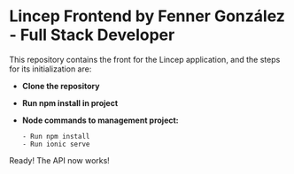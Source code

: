 # Lincep Frontend by Fenner González - Full Stack Developer

This repository contains the front for the Lincep application, and the steps for its initialization are:

- **Clone the repository**
- **Run npm install in project**


- **Node commands to management project:**
    ```
    - Run npm install
    - Run ionic serve
    ```
Ready! The API now works!
